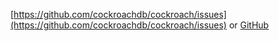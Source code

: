 [https://github.com/cockroachdb/cockroach/issues](https://github.com/cockroachdb/cockroach/issues) or [GitHub](%%GITHUB-REPO%%/issues)
